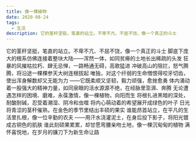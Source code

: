 ```yaml
---
title: 像一棵植物
date: 2020-08-24
tags:
  - 生活
description: 它的茎秆坚挺，笔直的站立。不卑不亢、不屈不饶，像一个真正的斗士
---
```


它的茎秆坚挺，笔直的站立。不卑不亢、不屈不饶，像一个真正的斗士
脚底下庞大的根系仿佛连接着整块大陆——浑然一体，如同贫瘠的土地长出稀疏的头发
狂暴的风摧枯拉朽、肆无忌惮，一路畅通无碍，高歌猛进
冲破高山的阻拦，怒气腾腾，将沿途一棵棵参天大树连根拔起
唯独，对这个纤弱的生命憎恨得咬牙切齿，使出浑身解数却又无能为力
——它既柔顺又坚韧，毅力顽强，愈挫愈勇
体内涌动着一股强大的精神力量，如同泉眼的活水源源不绝，在经脉里澎湃、奔腾
无论遭遇怎样的困境、磨难，永葆激情，像一棵植物，向阳而生
将根扎进黑暗的深处，耐酸耐碱，忍受着潮湿、阴冷和虫噬
将内心萌动着的希望展开成绿色的叶子
日光将青涩的茎秆催熟，在金色的季节里结出丰硕的果实
谁能昂首站立，在平凡的生活里扎根，像一位辛勤的农夫
——用汗水浇灌泥土，在身后投下影子，将阳光镀成古铜色的肌肤
谁此刻硕果累累，却甘愿弯腰亲吻土地，像一棵沉甸甸的植物
满怀喜悦地，在岁月的镰刀下为新生命让路